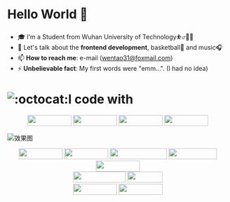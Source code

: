 

# Hello World 👋

- 🎓 I’m a Student from Wuhan University of Technology⛹️‍♂️🏃‍♂️
- 💬 Let's talk about the **frontend development**, basketball🏀 and music🎧
- 📫 **How to reach me**: e-mail (wentao31@foxmail.com) 
- ⚡ **Unbelievable fact**: My first words were "emm...". (I had no idea)

# ![:octocat:](https://cdn.jsdelivr.net/gh/Yolo-hwt/PicGo-res/images/github-profile/octocat.png)I code with

<div align=center>
<img src="https://img.shields.io/badge/vscode-black?logo=Visual Studio Code&logoColor=blue&style=flat"width=100 height=25></img>
<img src="https://img.shields.io/badge/IDEA-lightgray?logo=IntelliJ IDEA&logoColor=black&style=flat"width=100 height=25></img>
<img src="https://img.shields.io/badge/Chrome-black?logo=Google Chrome&logoColor=blue&style=flat"width=100 height=25></img>
<img src="https://img.shields.io/badge/Github-white?logo=Github&logoColor=black&style=flat"width=100 height=25></img>
</div>

![效果图](https://img.shields.io/badge/小安-点击关注我嗷-yellowgreen)


<div align=center>
<img src="https://img.shields.io/badge/HTML5-red?logo=HTML5&logoColor=white&style=flat"width=100 height=25></img>
<img src="https://img.shields.io/badge/CSS3-blue?logo=CSS3&logoColor=white&style=flat"width=100 height=25></img>
<img src="https://img.shields.io/badge/JavaScript-yellow?logo=JavaScript&logoColor=white&style=flat"width=130 height=25></img>
<img src="https://img.shields.io/badge/Node.js-black?logo=Node.js&logoColor=green&style=flat"width=110 height=25></img>
</div>


<div align=center>
<img src="https://img.shields.io/badge/Vue.js-black?logo=Vue.js&logoColor=green&style=flat"width=100 height=25></img>
</div>


<div align=center>
<img src="https://img.shields.io/badge/Webpack-blue?logo=Webpack&logoColor=lightblue&style=flat"width=120 height=25></img>
<img src="https://img.shields.io/badge/Git-black?logo=Git&logoColor=red&style=flat"width=80 height=25></img>
</div>


<div align=center>
<img src="https://img.shields.io/badge/D3.js-black?logo=D3.js&logoColor=orange&style=flat"width=100 height=25></img>
<img src="https://img.shields.io/badge/Echarts-black?logo=Apache ECharts&logoColor=blue&style=flat"width=100 height=25></img>
</div>











